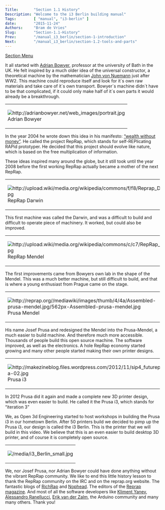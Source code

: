```yaml
---
Title:       "Section 1.1 History"
Description: "Welcome to the i3 Berlin building manual"
Tags:        [ "manual", "i3-berlin" ]
date:        "2015-11-24"
Authors:     "Bram de Vries"
Slug:        "Section-1.1-History"
Prev:        "/manual_i3_berlin/section-1-introduction"
Next:        "/manual_i3_berlin/section-1.2-tools-and-parts"
---
```



[Section Menu](/manual_i3_berlin/section-1-introduction)

It all started with [Adrian Bowyer](http://adrianbowyer.net/), professor at the university of Bath in the UK. He felt inspired by a much older idea of the universal constructor, a theoretical machine by the mathematician [John von Nuemann](http://en.wikipedia.org/wiki/Von_Neumann_universal_constructor) just after WW2. This machine could reproduce itself and look for it´s own raw materials and take care of it´s own transport. Bowyer´s machine didn´t have to be that complicated, if it could only make half of it´s own parts it would already be a breakthrough.

<table>
<colgroup>
<col width="100%" />
</colgroup>
<tbody>
<tr class="odd">
<td align="left"><p><img src="http://adrianbowyer.net/web_images/portrait.jpg" alt="http://adrianbowyer.net/web_images/portrait.jpg" /><br />
 Adrian Bowyer</p></td>
</tr>
</tbody>
</table>

In the year 2004 he wrote down this idea in his manifesto: [“wealth without money”](http://reprap.org/wiki/Wealth_Without_Money). He called the project RepRap, which stands for self-REPlicating RAPid prototyper. He decided that this project should evolve like nature, which is based on the free multiplication of information.

These ideas inspired many around the globe, but it still took until the year 2008 before the first working RepRap actually became a mother of the next RepRap.

<table>
<colgroup>
<col width="100%" />
</colgroup>
<tbody>
<tr class="odd">
<td align="left"><p><img src="http://upload.wiki/media.org/wikipedia/commons/f/f8/Reprap_Darwin.jpg" alt="http://upload.wiki/media.org/wikipedia/commons/f/f8/Reprap_Darwin.jpg" /><br />
 RepRap Darwin</p></td>
</tr>
</tbody>
</table>

This first machine was called the Darwin, and was a difficult to build and difficult to operate piece of machinery. It worked, but could also be improved.

<table>
<colgroup>
<col width="100%" />
</colgroup>
<tbody>
<tr class="odd">
<td align="left"><p><img src="http://upload.wiki/media.org/wikipedia/commons/c/c7/RepRap_%27Mendel%27.jpg" alt="http://upload.wiki/media.org/wikipedia/commons/c/c7/RepRap_%27Mendel%27.jpg" /><br />
 RepRap Mendel</p></td>
</tr>
</tbody>
</table>

The first improvements came from Bowyers own lab in the shape of the Mendel. This was a much better machine, but still difficult to build, and that is where a young enthusiast from Prague came on the stage.

<table>
<colgroup>
<col width="100%" />
</colgroup>
<tbody>
<tr class="odd">
<td align="left"><p><img src="http://reprap.org//mediawiki/images/thumb/4/4a/Assembled-prusa-mendel.jpg/562px-Assembled-prusa-mendel.jpg" alt="http://reprap.org//mediawiki/images/thumb/4/4a/Assembled-prusa-mendel.jpg/562px-Assembled-prusa-mendel.jpg" /><br />
 Prusa Mendel</p></td>
</tr>
</tbody>
</table>

His name Josef Prusa and redesigned the Mendel into the Prusa-Mendel, a much easier to build machine. And therefore much more accessible. Thousands of people build this open source machine. The software improved, as well as the electronics. A hole RepRap economy started growing and many other people started making their own printer designs.

<table>
<colgroup>
<col width="100%" />
</colgroup>
<tbody>
<tr class="odd">
<td align="left"><p><img src="http://makezineblog.files.wordpress.com/2012/11/sip4_futureprinter_prusa-02.jpg" alt="http://makezineblog.files.wordpress.com/2012/11/sip4_futureprinter_prusa-02.jpg" /><br />
 Prusa i3</p></td>
</tr>
</tbody>
</table>

In 2012 Prusa did it again and made a complete new 3D printer design, which was even easier to build. He called it the Prusa i3, which stands for “iteration 3”

We, as Open 3d Engineering started to host workshops in building the Prusa i3 in our hometown Berlin. After 50 printers build we decided to pimp up the Prusa i3, our design is called the i3 Berlin. This is the printer that we will build in this video. We believe that this is an even easier to build desktop 3D printer, and of course it is completely open source.

<table>
<colgroup>
<col width="100%" />
</colgroup>
<tbody>
<tr class="odd">
<td align="left"><p><img src="/media/i3_Berlin_small.jpg" alt="/media/i3_Berlin_small.jpg" /></p></td>
</tr>
</tbody>
</table>

We, nor Josef Prusa, nor Adrian Bowyer could have done anything without the vibrant RepRap community. We like to end this little history lesson to thank the RepRap community on the IRC and on the reprap.org website. The fantastic blogs of [RichRap](http://richrap.blogspot.de/) and [Nophead](http://hydraraptor.blogspot.de/). The editors of the [Reprap magazine](http://reprapmagazine.com/). And most of all the software developers like [Kliment Yanev](https://www.youtube.com/watch?v=sr-ASAqxiJg), [Alessandro Ranellucci](http://slic3r.org/), [Erik van der Zalm](http://reprap.org/wiki/Marlin), the Arduino community and many many others. Thank you!

